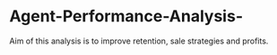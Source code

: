 # Agent-Performance-Analysis-
Aim of this analysis is to improve retention, sale strategies and profits.
